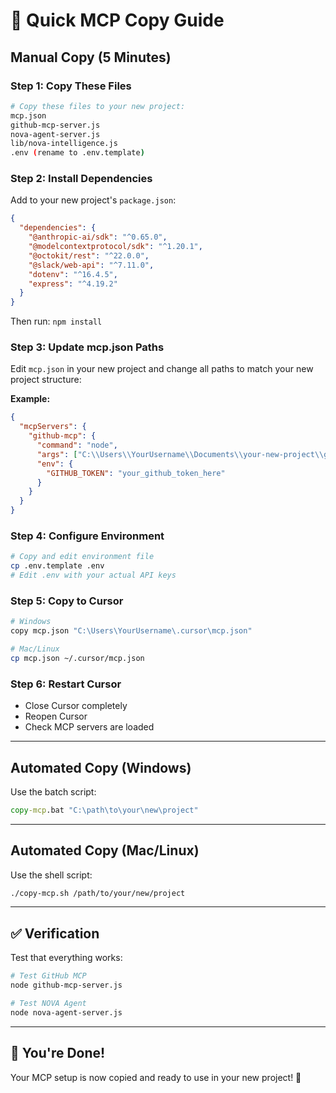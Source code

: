 # 🚀 Quick MCP Copy Guide

## **Manual Copy (5 Minutes)**

### **Step 1: Copy These Files**
```bash
# Copy these files to your new project:
mcp.json
github-mcp-server.js  
nova-agent-server.js
lib/nova-intelligence.js
.env (rename to .env.template)
```

### **Step 2: Install Dependencies**
Add to your new project's `package.json`:
```json
{
  "dependencies": {
    "@anthropic-ai/sdk": "^0.65.0",
    "@modelcontextprotocol/sdk": "^1.20.1", 
    "@octokit/rest": "^22.0.0",
    "@slack/web-api": "^7.11.0",
    "dotenv": "^16.4.5",
    "express": "^4.19.2"
  }
}
```

Then run: `npm install`

### **Step 3: Update mcp.json Paths**
Edit `mcp.json` in your new project and change all paths to match your new project structure:

**Example:**
```json
{
  "mcpServers": {
    "github-mcp": {
      "command": "node",
      "args": ["C:\\Users\\YourUsername\\Documents\\your-new-project\\github-mcp-server.js"],
      "env": {
        "GITHUB_TOKEN": "your_github_token_here"
      }
    }
  }
}
```

### **Step 4: Configure Environment**
```bash
# Copy and edit environment file
cp .env.template .env
# Edit .env with your actual API keys
```

### **Step 5: Copy to Cursor**
```bash
# Windows
copy mcp.json "C:\Users\YourUsername\.cursor\mcp.json"

# Mac/Linux
cp mcp.json ~/.cursor/mcp.json
```

### **Step 6: Restart Cursor**
- Close Cursor completely
- Reopen Cursor
- Check MCP servers are loaded

---

## **Automated Copy (Windows)**

Use the batch script:
```cmd
copy-mcp.bat "C:\path\to\your\new\project"
```

---

## **Automated Copy (Mac/Linux)**

Use the shell script:
```bash
./copy-mcp.sh /path/to/your/new/project
```

---

## **✅ Verification**

Test that everything works:
```bash
# Test GitHub MCP
node github-mcp-server.js

# Test NOVA Agent  
node nova-agent-server.js
```

---

## **🎯 You're Done!**

Your MCP setup is now copied and ready to use in your new project! 🚀

